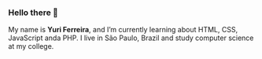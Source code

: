 ### Hello there 👋

My name is **Yuri Ferreira**, and I’m currently learning about HTML, CSS, JavaScript anda PHP. 
I live in São Paulo, Brazil and study computer science at my college.


